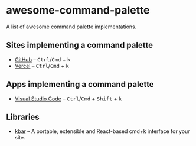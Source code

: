 # awesome-command-palette

A list of awesome command palette implementations.

## Sites implementing a command palette

- [GitHub](https://github.com) – <kbd>Ctrl</kbd>/<kbd>Cmd</kbd> + <kbd>k</kbd>
- [Vercel](https://vercel.com/) – <kbd>Ctrl</kbd>/<kbd>Cmd</kbd> + <kbd>k</kbd>

## Apps implementing a command palette

- [Visual Studio Code](https://code.visualstudio.com/) – <kbd>Ctrl</kbd>/<kbd>Cmd</kbd> + <kbd>Shift</kbd> + <kbd>k</kbd>

## Libraries 

- [kbar](https://github.com/timc1/kbar) – A portable, extensible and React-based cmd+k interface for your site.
